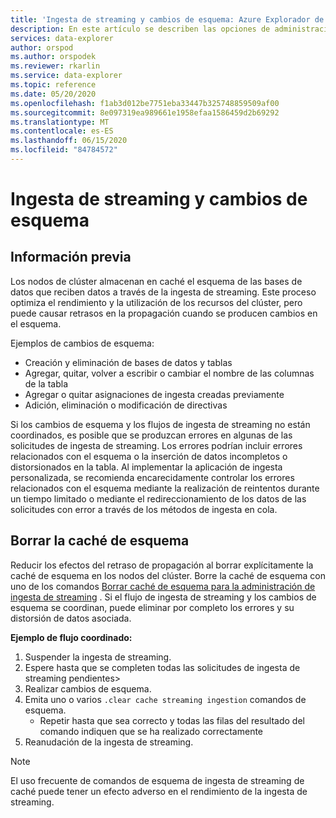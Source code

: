 ```yaml
---
title: 'Ingesta de streaming y cambios de esquema: Azure Explorador de datos'
description: En este artículo se describen las opciones de administración de cambios de esquema con la ingesta de streaming en Azure Explorador de datos.
services: data-explorer
author: orspod
ms.author: orspodek
ms.reviewer: rkarlin
ms.service: data-explorer
ms.topic: reference
ms.date: 05/20/2020
ms.openlocfilehash: f1ab3d012be7751eba33447b325748859509af00
ms.sourcegitcommit: 8e097319ea989661e1958efaa1586459d2b69292
ms.translationtype: MT
ms.contentlocale: es-ES
ms.lasthandoff: 06/15/2020
ms.locfileid: "84784572"
---
```

# <a name="streaming-ingestion-and-schema-changes"></a>Ingesta de streaming y cambios de esquema

## <a name="background"></a>Información previa

Los nodos de clúster almacenan en caché el esquema de las bases de datos que reciben datos a través de la ingesta de streaming. Este proceso optimiza el rendimiento y la utilización de los recursos del clúster, pero puede causar retrasos en la propagación cuando se producen cambios en el esquema.

Ejemplos de cambios de esquema:

* Creación y eliminación de bases de datos y tablas
* Agregar, quitar, volver a escribir o cambiar el nombre de las columnas de la tabla
* Agregar o quitar asignaciones de ingesta creadas previamente
* Adición, eliminación o modificación de directivas

Si los cambios de esquema y los flujos de ingesta de streaming no están coordinados, es posible que se produzcan errores en algunas de las solicitudes de ingesta de streaming. Los errores podrían incluir errores relacionados con el esquema o la inserción de datos incompletos o distorsionados en la tabla.
Al implementar la aplicación de ingesta personalizada, se recomienda encarecidamente controlar los errores relacionados con el esquema mediante la realización de reintentos durante un tiempo limitado o mediante el redireccionamiento de los datos de las solicitudes con error a través de los métodos de ingesta en cola.

## <a name="clearing-the-schema-cache"></a>Borrar la caché de esquema

Reducir los efectos del retraso de propagación al borrar explícitamente la caché de esquema en los nodos del clúster.
Borre la caché de esquema con uno de los comandos [Borrar caché de esquema para la administración de ingesta de streaming](clear-schema-cache-command.md) .
Si el flujo de ingesta de streaming y los cambios de esquema se coordinan, puede eliminar por completo los errores y su distorsión de datos asociada. 

**Ejemplo de flujo coordinado:**

1. Suspender la ingesta de streaming.
1. Espere hasta que se completen todas las solicitudes de ingesta de streaming pendientes>
1. Realizar cambios de esquema.
1. Emita uno o varios `.clear cache streaming ingestion` comandos de esquema. 
    * Repetir hasta que sea correcto y todas las filas del resultado del comando indiquen que se ha realizado correctamente
1. Reanudación de la ingesta de streaming.

> [!NOTE]
> El uso frecuente de comandos de esquema de ingesta de streaming de caché puede tener un efecto adverso en el rendimiento de la ingesta de streaming.
